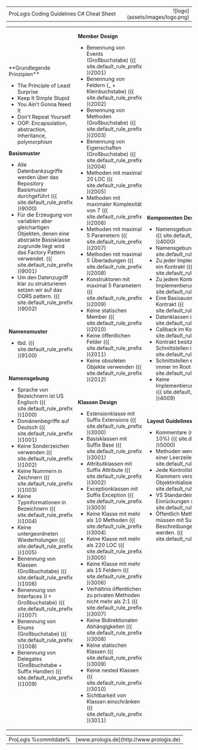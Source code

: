 <!--
NOTE: Requires Markdown Extra. See http://michelf.ca/projects/php-markdown/extra/
 -->
<link href="style.css" type="text/css" rel="stylesheet"/>

<table width="100%">
<tr>
<td class="title" width="70%">ProLogis Coding Guidelines C# Cheat Sheet</td>
<td rowspan="2" style="text-align:right">![logo](assets/images/logo.png)</td>
</tr>
</table>

<table width="100%">
<tr>
<td class="column" markdown="1">
<div markdown="1" class="sidebar">
**Grundlegende Prinzipien**

* The Principle of Least Surprise
* Keep It Simple Stupid
* You Ain't Gonna Need It
* Don't Repeat Yourself
* OOP: Encapsulation, abstraction, inheritance, polymorphism

</div>

**Basismuster**

* Alle Datenbankzugriffe werden über das Repository Basismuster durchgeführt ({{ site.default_rule_prefix }}9000)
* Für die Erzeugung von variablen aber gleichartigen Objekten, denen eine abstrakte Basisklasse zugrunde liegt wird das Factory Pattern verwendet. ({{ site.default_rule_prefix }}9001)
* Um den Datenzugriff klar zu strukturieren setzen wir auf das CQRS pattern. ({{ site.default_rule_prefix }}9002)

<br/>

**Namensmuster**

* tbd. ({{ site.default_rule_prefix }}9100)

<br/>

**Namensgebung**

* Sprache von Bezeichnern ist US Englisch  ({{ site.default_rule_prefix }}1000)
* Domänenbegriffe auf Deutsch ({{ site.default_rule_prefix }}1001)
* Keine Sonderzeichen verwenden ({{ site.default_rule_prefix }}1002)
* Keine Nummern in Zeichnern  ({{ site.default_rule_prefix }}1003)
* Keine Typinformationen in Bezeichnern ({{ site.default_rule_prefix }}1004)
* Keine untergeordneten Wiederholungen ({{ site.default_rule_prefix }}1005)
* Benennung von Klassen (Großbuchstabe) ({{ site.default_rule_prefix }}1006)
* Benennung von Interfaces (I + Großbuchstabe) ({{ site.default_rule_prefix }}1007)
* Benennung von Enums (Großbuchstabe) ({{ site.default_rule_prefix }}1008)
* Benennung von Delegates (Großbuchstabe + Suffix Handler) ({{ site.default_rule_prefix }}1009)
</td>
<td class="column">

**Member Design**

* Benennung von Events (Großbuchstabe) ({{ site.default_rule_prefix }}2001)
* Benennung von Feldern (_ + Kleinbuchstabe) ({{ site.default_rule_prefix }}2002)
* Benennung von Methoden (Großbuchstabe) ({{ site.default_rule_prefix }}2003)
* Benennung von Eigenschaften (Großbuchstabe) ({{ site.default_rule_prefix }}2004)
* Methoden mit maximal 20 LOC ({{ site.default_rule_prefix }}2005)
* Methoden mit maximaler Komplexität von 7 ({{ site.default_rule_prefix }}2006)
* Methoden mit maximal 5 Parametern ({{ site.default_rule_prefix }}2007)
* Methoden mit maximal 5 Überladungen ({{ site.default_rule_prefix }}2008)
* Konstruktoren mit maximal 5 Parametern ({{ site.default_rule_prefix }}2009)
* Keine statischen Member ({{ site.default_rule_prefix }}2010)
* Keine öffentlichen Felder  ({{ site.default_rule_prefix }}2011)
* Keine obsoleten Objekte verwenden ({{ site.default_rule_prefix }}2012)

<br/>

**Klassen Design**

* Extensionklasse mit Suffix Extensions ({{ site.default_rule_prefix }}3000)
* Basisklassen mit Suffix Base ({{ site.default_rule_prefix }}3001)
* Attributklassen mit Suffix Attribute ({{ site.default_rule_prefix }}3002)
* Exceptionklassen mit Suffix Exception ({{ site.default_rule_prefix }}3003)
* Keine Klasse mit mehr als 10 Methoden ({{ site.default_rule_prefix }}3004)
* Keine Klasse mit mehr als 220 LOC ({{ site.default_rule_prefix }}3005)
* Keine Klasse mit mehr als 15 Feldern ({{ site.default_rule_prefix }}3006)
* Verhältnis öffentlichen zu privaten Methoden nicht mehr als 2:1 ({{ site.default_rule_prefix }}3007)
* Keine Bidirektionalen Abhängigkeiten ({{ site.default_rule_prefix }}3008)
* Keine statischen Klassen ({{ site.default_rule_prefix }}3009)
* Keine nested Klassen ({{ site.default_rule_prefix }}3010)
* Sichtbarkeit von Klassen einschränken ({{ site.default_rule_prefix }}3011)

</td>
<td class="column">

**Komponenten Design**

* Namensgebung Komponenten  ({{ site.default_rule_prefix }}4000)
* Namensgebung Namespaces ({{ site.default_rule_prefix }}4001)
* Zu jeder Implementierung genau ein Kontrakt ({{ site.default_rule_prefix }}4002)
* Zu jedem Kontrakt mind. eine Implementierung ({{ site.default_rule_prefix }}4003)
* Eine Basisausnahme pro Kontrakt ({{ site.default_rule_prefix }}4004)
* Datenklassen im Kontrakt ({{ site.default_rule_prefix }}4005)
* Callback im Kontrakt ({{ site.default_rule_prefix }}4006)
* Kontrakt besitzt nur Schnittstellen im Root  ({{ site.default_rule_prefix }}4007)
* Schnittstellen eines Kontraktes immer im Root ({{ site.default_rule_prefix }}4008)
* Keine Implementierungsabhängigkeiten ({{ site.default_rule_prefix }}4009)

<br/>

**Layout Guidelines**

* Kommentare (nicht mehr als 10%)  ({{ site.default_rule_prefix }}5000)
* Methoden werden immer mit einer Leerzeile separiert. ({{ site.default_rule_prefix }}5001)
* Jede Kontrollstruktur wird mit Klammern versehen (außer impl. Objektinitialisierung) ({{ site.default_rule_prefix }}5002)
* VS Standardeinstellungen für Einrückungen  ({{ site.default_rule_prefix }}5003)
* Öffentlich Methoden und Felder müssen mit Summary Tags und Beschreibungen versehen werden.  ({{ site.default_rule_prefix }}5004)
</td>
<tr>

<table width="100%" class="footer">
<tr>
<td>
  ProLogis
  %commitdate%
</td>
<td style="text-align:right">
  [www.prologis.de](http://www.prologis.de)
</td>
</tr>
</table>

